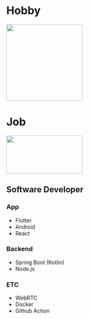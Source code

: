 # Hobby
[<img src="https://bungabear.github.io/my-strava-stat/my-stats.svg?1" width="200"/>](https://github.com/bungabear/my-strava-stat)

# Job
[<img src="https://mwidget.moberan.com/api/widget/c8c647eb-95c7-4237-a4a0-6a4da8520255?useFadeIn=true" width="200" height="100" />](https://m-widget.moberan.com)  

## Software Developer
### App
* Flutter
* Android
* React

### Backend
* Spring Boot (Kotlin)
* Node.js

### ETC
* WebRTC
* Docker
* Github Action

